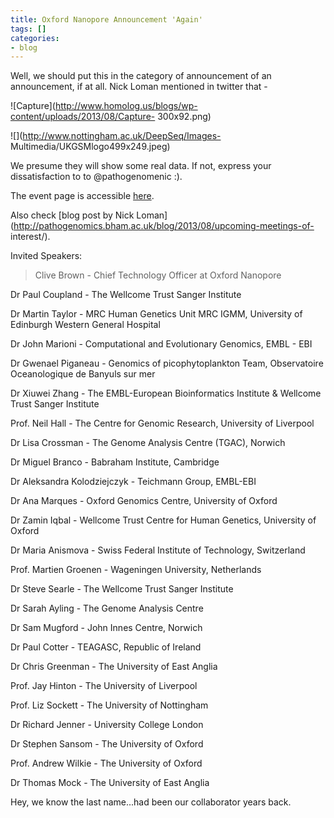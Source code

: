 ```yaml
---
title: Oxford Nanopore Announcement 'Again'
tags: []
categories:
- blog
---
```

Well, we should put this in the category of announcement of an announcement,
if at all. Nick Loman mentioned in twitter that -
<!--more-->

![Capture](http://www.homolog.us/blogs/wp-content/uploads/2013/08/Capture-
300x92.png)

![](http://www.nottingham.ac.uk/DeepSeq/Images-
Multimedia/UKGSMlogo499x249.jpeg)

We presume they will show some real data. If not, express your dissatisfaction
to to @pathogenomenic :).

The event page is accessible
[here](http://www.nottingham.ac.uk/deepseq/events.aspx).

Also check [blog post by Nick
Loman](http://pathogenomics.bham.ac.uk/blog/2013/08/upcoming-meetings-of-
interest/).

Invited Speakers:

> Clive Brown - Chief Technology Officer at Oxford Nanopore

Dr Paul Coupland - The Wellcome Trust Sanger Institute

Dr Martin Taylor - MRC Human Genetics Unit MRC IGMM, University of Edinburgh
Western General Hospital

Dr John Marioni - Computational and Evolutionary Genomics, EMBL - EBI

Dr Gwenael Piganeau - Genomics of picophytoplankton Team, Observatoire
Oceanologique de Banyuls sur mer

Dr Xiuwei Zhang - The EMBL-European Bioinformatics Institute & Wellcome Trust
Sanger Institute

Prof. Neil Hall - The Centre for Genomic Research, University of Liverpool

Dr Lisa Crossman - The Genome Analysis Centre (TGAC), Norwich

Dr Miguel Branco - Babraham Institute, Cambridge

Dr Aleksandra Kolodziejczyk - Teichmann Group, EMBL-EBI

Dr Ana Marques - Oxford Genomics Centre, University of Oxford

Dr Zamin Iqbal - Wellcome Trust Centre for Human Genetics, University of
Oxford

Dr Maria Anismova - Swiss Federal Institute of Technology, Switzerland

Prof. Martien Groenen - Wageningen University, Netherlands

Dr Steve Searle - The Wellcome Trust Sanger Institute

Dr Sarah Ayling - The Genome Analysis Centre

Dr Sam Mugford - John Innes Centre, Norwich

Dr Paul Cotter - TEAGASC, Republic of Ireland

Dr Chris Greenman - The University of East Anglia

Prof. Jay Hinton - The University of Liverpool

Prof. Liz Sockett - The University of Nottingham

Dr Richard Jenner - University College London

Dr Stephen Sansom - The University of Oxford

Prof. Andrew Wilkie - The University of Oxford

Dr Thomas Mock - The University of East Anglia

Hey, we know the last name...had been our collaborator years back.

